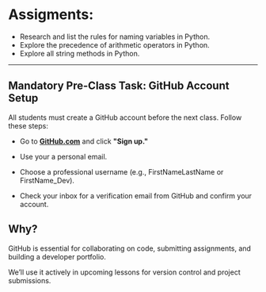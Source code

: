 # Assigments:
- Research and list the rules for naming variables in Python.
- Explore the precedence of arithmetic operators in Python.
- Explore all string methods in Python.

-----------


  ## Mandatory Pre-Class Task: GitHub Account Setup
All students must create a GitHub account before the next class. Follow these steps:



- Go to **[GitHub.com](https://github.com)** and click **"Sign up."**

- Use your a personal email.

- Choose a professional username (e.g., FirstNameLastName or FirstName_Dev).
- Check your inbox for a verification email from GitHub and confirm your account.



## Why?

GitHub is essential for collaborating on code, submitting assignments, and building a developer portfolio.

We’ll use it actively in upcoming lessons for version control and project submissions.
